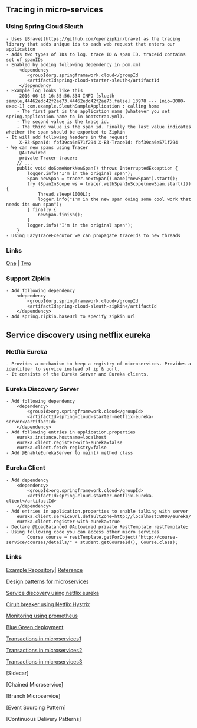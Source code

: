 
## Tracing in micro-services
### Using Spring Cloud Sleuth 

	- Uses [Brave](https://github.com/openzipkin/brave) as the tracing library that adds unique ids to each web request that enters our application
	- Adds two types of IDs to log. trace ID & span ID. traceId contains set of spanIDs
    - Enabled by adding following dependency in pom.xml
		 <dependency
    		<groupIdorg.springframework.cloud</groupId
    		<artifactIdspring-cloud-starter-sleuth</artifactId
		 </dependency
    - Example log looks like this
    	 2016-06-15 16:55:56.334 INFO [slueth-sample,44462edc42f2ae73,44462edc42f2ae73,false] 13978 --- [nio-8080-exec-1] com.example.SleuthSampleApplication : calling home
		- The first part is the application name (whatever you set spring.application.name to in bootstrap.yml). 
        - The second value is the trace id. 
        - The third value is the span id. Finally the last value indicates whether the span should be exported to Zipkin
   	- It will add following headers in the request
    	 X-B3-SpanId: fbf39ca6e571f294 X-B3-TraceId: fbf39ca6e571f294
    - We can new spans using Tracer 
		 @Autowired
		 private Tracer tracer;
 		// ...
 		public void doSomeWorkNewSpan() throws InterruptedException {
    		logger.info("I'm in the original span");
	    	Span newSpan = tracer.nextSpan().name("newSpan").start();
    		try (SpanInScope ws = tracer.withSpanInScope(newSpan.start())) {
        		Thread.sleep(1000L);
        		logger.info("I'm in the new span doing some cool work that needs its own span");
    		} finally {
        		newSpan.finish();
    		}
 	    	logger.info("I'm in the original span");
		}
	- Using LazyTraceExecutor we can propagate traceIds to new threads
### Links
[One](https://dzone.com/articles/tracing-in-microservices-with-spring-cloud-sleuth) | [Two](https://www.baeldung.com/spring-cloud-sleuth-single-application)

### Support Zipkin
	- Add following dependency
	 	<dependency 
	  		<groupIdorg.springframework.cloud</groupId 
	  		<artifactIdspring-cloud-sleuth-zipkin</artifactId 
		</dependency>
	- Add spring.zipkin.baseUrl to specify zipkin url

## Service discovery using netflix eureka
### Netflix Eureka
	- Provides a mechanism to keep a registry of microservices. Provides a identifier to service instead of ip & port.
    - It consists of the Eureka Server and Eureka clients.
### Eureka Discovery Server
	- Add following dependency
    	<dependency>
			<groupId>org.springframework.cloud</groupId>
			<artifactId>spring-cloud-starter-netflix-eureka-server</artifactId>
		</dependency>
    - Add following entries in application.properties
    	eureka.instance.hostname=localhost
		eureka.client.register-with-eureka=false
		eureka.client.fetch-registry=false
    - Add @EnableEurekaServer to main() method class
 ### Eureka Client
 	- Add dependency
    	<dependency>
			<groupId>org.springframework.cloud</groupId>
			<artifactId>spring-cloud-starter-netflix-eureka-client</artifactId>
		</dependency>
	- Add entries in application.properties to enable talking with server
    	eureka.client.serviceUrl.defaultZone=http://localhost:8000/eureka/
		eureka.client.register-with-eureka=true
    - Declare @LoadBalanced @Autowired private RestTemplate restTemplate;
	- Using following code you can access other micro services  
    	    Course course = restTemplate.getForObject("http://course-service/courses/details/" + student.getCourseId(), Course.class);
            
 ### Links
 [Example Repository](https://github.com/codepeekers/service-discovery-using-eureka)| [Reference](https://dzone.com/articles/netflix-eureka-discovery-microservice)

[Design patterns for microservices](https://dzone.com/articles/design-patterns-for-microservices)

[Service discovery using netflix eureka](https://dzone.com/articles/netflix-eureka-discovery-microservice)

[Ciruit breaker using Netflix Hystrix](https://dzone.com/articles/microservices-part-4-spring-cloud-circuit-breaker)

[Monitoring using prometheus](https://dzone.com/articles/monitoring-using-spring-boot-2-prometheus-and-graf)

[Blue Green deployment](https://dzone.com/articles/blue-green-deployment-for-cloud-native-application)

[Transactions in microservices1](https://www.baeldung.com/transactions-across-microservices)

[Transactions in microservices2](https://medium.com/@epatro/how-to-implement-a-two-phase-commit-mechanism-in-a-microservice-e99d9a32445e)

[Transactions in microservices3](https://dzone.com/articles/distributed-transactions-with-two-phase-commit-pro)

[Sidecar]

[Chained Microservice]

[Branch Microservice]

[Event Sourcing Pattern]

[Continuous Delivery Patterns]
